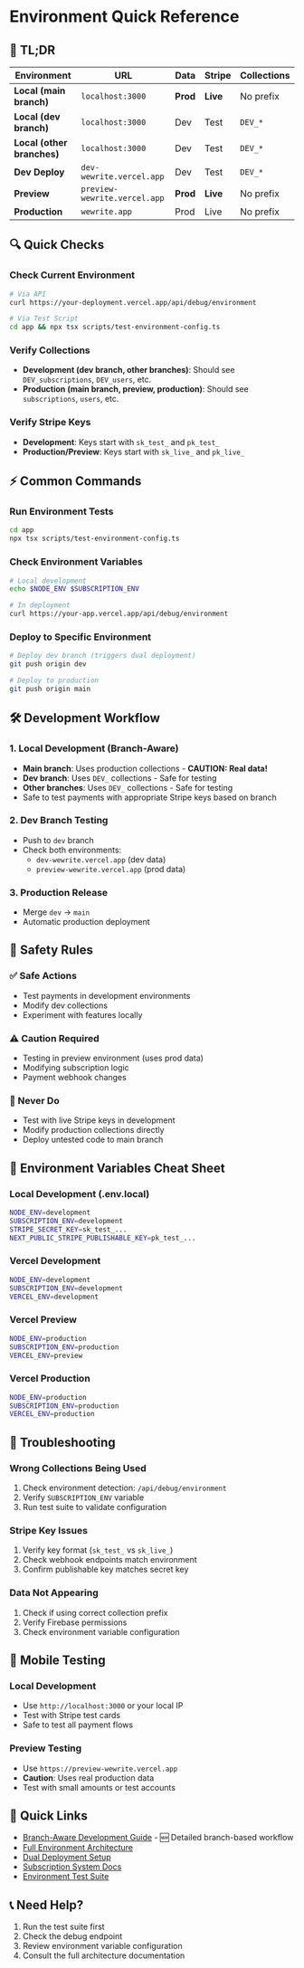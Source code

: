 # Environment Quick Reference

## 🚀 TL;DR

| Environment | URL | Data | Stripe | Collections |
|-------------|-----|------|--------|-------------|
| **Local (main branch)** | `localhost:3000` | **Prod** | **Live** | No prefix |
| **Local (dev branch)** | `localhost:3000` | Dev | Test | `DEV_*` |
| **Local (other branches)** | `localhost:3000` | Dev | Test | `DEV_*` |
| **Dev Deploy** | `dev-wewrite.vercel.app` | Dev | Test | `DEV_*` |
| **Preview** | `preview-wewrite.vercel.app` | **Prod** | **Live** | No prefix |
| **Production** | `wewrite.app` | Prod | Live | No prefix |

## 🔍 Quick Checks

### Check Current Environment
```bash
# Via API
curl https://your-deployment.vercel.app/api/debug/environment

# Via Test Script
cd app && npx tsx scripts/test-environment-config.ts
```

### Verify Collections
- **Development (dev branch, other branches)**: Should see `DEV_subscriptions`, `DEV_users`, etc.
- **Production (main branch, preview, production)**: Should see `subscriptions`, `users`, etc.

### Verify Stripe Keys
- **Development**: Keys start with `sk_test_` and `pk_test_`
- **Production/Preview**: Keys start with `sk_live_` and `pk_live_`

## ⚡ Common Commands

### Run Environment Tests
```bash
cd app
npx tsx scripts/test-environment-config.ts
```

### Check Environment Variables
```bash
# Local development
echo $NODE_ENV $SUBSCRIPTION_ENV

# In deployment
curl https://your-app.vercel.app/api/debug/environment
```

### Deploy to Specific Environment
```bash
# Deploy dev branch (triggers dual deployment)
git push origin dev

# Deploy to production
git push origin main
```

## 🛠️ Development Workflow

### 1. Local Development (Branch-Aware)
- **Main branch**: Uses production collections - **CAUTION: Real data!**
- **Dev branch**: Uses `DEV_` collections - Safe for testing
- **Other branches**: Uses `DEV_` collections - Safe for testing
- Safe to test payments with appropriate Stripe keys based on branch

### 2. Dev Branch Testing
- Push to `dev` branch
- Check both environments:
  - `dev-wewrite.vercel.app` (dev data)
  - `preview-wewrite.vercel.app` (prod data)

### 3. Production Release
- Merge `dev` → `main`
- Automatic production deployment

## 🚨 Safety Rules

### ✅ Safe Actions
- Test payments in development environments
- Modify dev collections
- Experiment with features locally

### ⚠️ Caution Required
- Testing in preview environment (uses prod data)
- Modifying subscription logic
- Payment webhook changes

### 🚫 Never Do
- Test with live Stripe keys in development
- Modify production collections directly
- Deploy untested code to main branch

## 🔧 Environment Variables Cheat Sheet

### Local Development (.env.local)
```bash
NODE_ENV=development
SUBSCRIPTION_ENV=development
STRIPE_SECRET_KEY=sk_test_...
NEXT_PUBLIC_STRIPE_PUBLISHABLE_KEY=pk_test_...
```

### Vercel Development
```bash
NODE_ENV=development
SUBSCRIPTION_ENV=development
VERCEL_ENV=development
```

### Vercel Preview
```bash
NODE_ENV=production
SUBSCRIPTION_ENV=production
VERCEL_ENV=preview
```

### Vercel Production
```bash
NODE_ENV=production
SUBSCRIPTION_ENV=production
VERCEL_ENV=production
```

## 🐛 Troubleshooting

### Wrong Collections Being Used
1. Check environment detection: `/api/debug/environment`
2. Verify `SUBSCRIPTION_ENV` variable
3. Run test suite to validate configuration

### Stripe Key Issues
1. Verify key format (`sk_test_` vs `sk_live_`)
2. Check webhook endpoints match environment
3. Confirm publishable key matches secret key

### Data Not Appearing
1. Check if using correct collection prefix
2. Verify Firebase permissions
3. Check environment variable configuration

## 📱 Mobile Testing

### Local Development
- Use `http://localhost:3000` or your local IP
- Test with Stripe test cards
- Safe to test all payment flows

### Preview Testing
- Use `https://preview-wewrite.vercel.app`
- **Caution**: Uses real production data
- Test with small amounts or test accounts

## 🔗 Quick Links

- [Branch-Aware Development Guide](./BRANCH_AWARE_DEVELOPMENT.md) - 🆕 Detailed branch-based workflow
- [Full Environment Architecture](./ENVIRONMENT_ARCHITECTURE.md)
- [Dual Deployment Setup](../scripts/setup-dual-deployment.md)
- [Subscription System Docs](./SUBSCRIPTION_SYSTEM.md)
- [Environment Test Suite](../app/scripts/test-environment-config.ts)

## 📞 Need Help?

1. Run the test suite first
2. Check the debug endpoint
3. Review environment variable configuration
4. Consult the full architecture documentation

